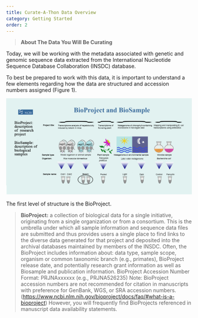 ```yaml
---
title: Curate-A-Thon Data Overview
category: Getting Started
order: 2
---
```


> **About The Data You Will Be Curating**

Today, we will be working with the metadata associated with genetic and genomic sequence data extracted from the International Nucleotide Sequence Database Collaboration (INSDC) database.

To best be prepared to work with this data, it is important to understand a few elements regarding how the data are structured and accession numbers assigned (Figure 1).

![Figure 1: Overview f the distinction between BioProjects and BioSamples](anatomy_of_BioProject_Biosample_submission.png)

The first level of structure is the BioProject.

>**BioProject:** a collection of biological data for a single initiative, originating from a single organization or from a consortium. This is the umbrella under which all sample information and sequence data files are submitted and thus provides users a single place to find links to the diverse data generated for that project and deposited into the archival databases maintained by members of the INSDC. Often, the BioProject includes information about: data type, sample scope, organism or common taxonomic branch (e.g., primates), BioProject release date, and potentially research grant information as well as Biosample and publication information.
    BioProject Accession Number Format: PRJNAxxxxxx (e.g., PRJNA526235)
      Note: BioProject accession numbers are not recommended for citation in manuscripts with preference for GenBank, WGS, or SRA accession numbers. (https://www.ncbi.nlm.nih.gov/bioproject/docs/faq/#what-is-a-bioproject) However, you will frequently find BioProjects referenced in manuscript data availability statements.
